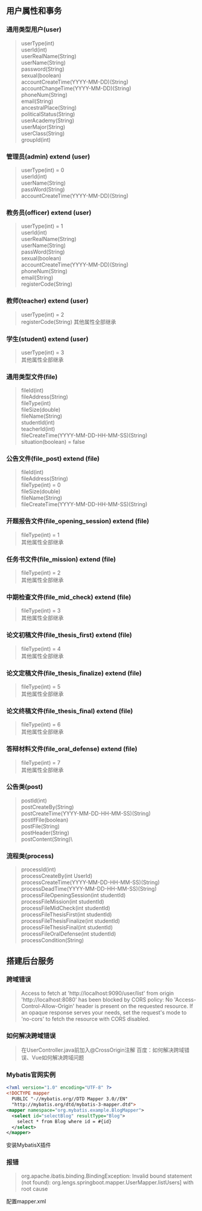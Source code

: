 ## 用户属性和事务

### 通用类型用户(user)
> userType(int)\
> userId(int)\
> userRealName(String)\
> userName(String)\
> password(String)\
> sexual(boolean)\
> accountCreateTime(YYYY-MM-DD)(String)\
> accountChangeTime(YYYY-MM-DD)(String)\
> phoneNum(String)\
> email(String)\
> ancestralPlace(String)\
> politicalStatus(String)\
> userAcademy(String)\
> userMajor(String)\
> userClass(String)\
> groupId(int)

### 管理员(admin) extend (user)
> userType(int) = 0\
> userId(int)\
> userName(String)\
> passWord(String)\
> accountCreateTime(YYYY-MM-DD)(String)

### 教务员(officer) extend (user)
> userType(int) = 1\
> userId(int)\
> userRealName(String)\
> userName(String)\
> passWord(String)\
> sexual(boolean)\
> accountCreateTime(YYYY-MM-DD)(String)\
> phoneNum(String)\
> email(String)\
> registerCode(String)

### 教师(teacher) extend (user)
> userType(int) = 2\
> registerCode(String)
> 其他属性全部继承

### 学生(student) extend (user)
> userType(int) = 3\
> 其他属性全部继承

### 通用类型文件(file)
> fileId(int)\
> fileAddress(String)\
> fileType(int)\
> fileSize(double)\
> fileName(String)\
> studentId(int)\
> teacherId(int)\
> fileCreateTime(YYYY-MM-DD-HH-MM-SS)(String)\
> situation(boolean) = false

### 公告文件(file_post) extend (file)
> fileId(int)\
> fileAddress(String)\
> fileType(int) = 0\
> fileSize(double)\
> fileName(String)\
> fileCreateTime(YYYY-MM-DD-HH-MM-SS)(String)

### 开题报告文件(file_opening_session) extend (file)
> fileType(int) = 1\
> 其他属性全部继承

### 任务书文件(file_mission) extend (file)
> fileType(int) = 2\
> 其他属性全部继承

### 中期检查文件(file_mid_check) extend (file)
> fileType(int) = 3\
> 其他属性全部继承

### 论文初稿文件(file_thesis_first) extend (file)
> fileType(int) = 4\
> 其他属性全部继承

### 论文定稿文件(file_thesis_finalize) extend (file)
> fileType(int) = 5\
> 其他属性全部继承

### 论文终稿文件(file_thesis_final) extend (file)
> fileType(int) = 6\
> 其他属性全部继承
> 
### 答辩材料文件(file_oral_defense) extend (file)
> fileType(int) = 7\
> 其他属性全部继承

### 公告类(post)
> postId(int)\
> postCreateBy(String)\
> postCreateTime(YYYY-MM-DD-HH-MM-SS)(String)\
> postIfFile(boolean)\
> postFile(String)\
> postHeader(String)\
> postContent(String)\

### 流程类(process)
> processId(int)\
> processCreateBy(int UserId)\
> processCreateTime(YYYY-MM-DD-HH-MM-SS)(String)\
> processDeadTime(YYYY-MM-DD-HH-MM-SS)(String)\
> processFileOpeningSession(int studentId)\
> processFileMission(int studentId)\
> processFileMidCheck(int studentId)\
> processFileThesisFirst(int studentId)\
> processFileThesisFinalize(int studentId)\
> processFileThesisFinal(int studentId)\
> processFileOralDefense(int studentId)\
> processCondition(String)

## 搭建后台服务

### 跨域错误
> Access to fetch at 'http://localhost:9090/user/list' from origin 'http://localhost:8080' has been blocked by CORS policy: No 'Access-Control-Allow-Origin' header is present on the requested resource. If an opaque response serves your needs, set the request's mode to 'no-cors' to fetch the resource with CORS disabled.

### 如何解决跨域错误
>在UserController.java前加入@CrossOrigin注解
百度：如何解决跨域错误、Vue如何解决跨域问题

### Mybatis官网实例

```xml
<?xml version="1.0" encoding="UTF-8" ?>
<!DOCTYPE mapper
  PUBLIC "-//mybatis.org//DTD Mapper 3.0//EN"
  "http://mybatis.org/dtd/mybatis-3-mapper.dtd">
<mapper namespace="org.mybatis.example.BlogMapper">
  <select id="selectBlog" resultType="Blog">
    select * from Blog where id = #{id}
  </select>
</mapper>
```
安装MybatisX插件
### 报错
>org.apache.ibatis.binding.BindingException: Invalid bound statement (not found): org.lengs.springboot.mapper.UserMapper.listUsers] with root cause

配置mapper.xml